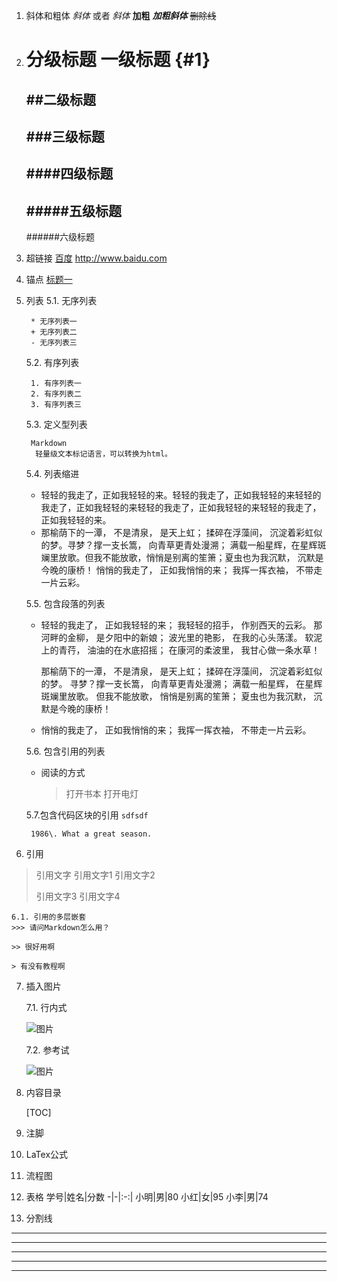 1. 斜体和粗体
    *斜体* 或者 _斜体_
    **加粗**
    ***加粗斜体***
    ~~删除线~~

2. 分级标题
    一级标题 {#1}
    ===================
    ##二级标题
    ---
    ###三级标题
    ---
    ####四级标题
    ---
    #####五级标题
    ---
    ######六级标题

3. 超链接
[百度](http://www.baidu.com,'百度')
<http://www.baidu.com>

4. 锚点
[标题一](#1)

5. 列表
    5.1. 无序列表

        * 无序列表一
        + 无序列表二
        - 无序列表三

    5.2. 有序列表
    
        1. 有序列表一
        2. 有序列表二
        3. 有序列表三
    5.3. 定义型列表
    
        Markdown
         轻量级文本标记语言，可以转换为html。
 
    5.4. 列表缩进

    *   轻轻的我走了，正如我轻轻的来。轻轻的我走了，正如我轻轻的来轻轻的我走了，正如我轻轻的来轻轻的我走了，正如我轻轻的来轻轻的我走了，正如我轻轻的来。
    *   那榆荫下的一潭， 不是清泉， 是天上虹； 揉碎在浮藻间， 沉淀着彩虹似的梦。寻梦？撑一支长篙， 向青草更青处漫溯； 满载一船星辉，在星辉斑斓里放歌。但我不能放歌，悄悄是别离的笙箫；夏虫也为我沉默， 沉默是今晚的康桥！ 悄悄的我走了， 正如我悄悄的来； 我挥一挥衣袖， 不带走一片云彩。

    5.5. 包含段落的列表

    *   轻轻的我走了， 正如我轻轻的来； 我轻轻的招手， 作别西天的云彩。
    那河畔的金柳， 是夕阳中的新娘； 波光里的艳影， 在我的心头荡漾。 
    软泥上的青荇， 油油的在水底招摇； 在康河的柔波里， 我甘心做一条水草！
    
         那榆荫下的一潭， 不是清泉， 是天上虹； 揉碎在浮藻间， 沉淀着彩虹似的梦。 
    寻梦？撑一支长篙， 向青草更青处漫溯； 满载一船星辉， 在星辉斑斓里放歌。 
    但我不能放歌， 悄悄是别离的笙箫； 夏虫也为我沉默， 沉默是今晚的康桥！ 
    
    
    *    悄悄的我走了， 正如我悄悄的来； 我挥一挥衣袖， 不带走一片云彩。

    5.6. 包含引用的列表

    *   阅读的方式
    
        >打开书本
        >打开电灯
        
    5.7.包含代码区块的引用
        <code>sdfsdf</code>
        
        1986\. What a great season.
    
6. 引用
>引用文字
>引用文字1
>引用文字2
>
>引用文字3
>引用文字4

    6.1. 引用的多层嵌套
    >>> 请问Markdown怎么用？
    
    >> 很好用啊
    
    > 有没有教程啊

7. 插入图片
 
    7.1. 行内式

    ![图片](https://nortonlee.github.io/articles/images/33510132.jpg "图片")

    7.2. 参考试

    ![图片][flower]
    
[flower]:https://nortonlee.github.io/articles/images/33510132.jpg "图片"

8. 内容目录

    [TOC]

9. 注脚
10. LaTex公式
11. 流程图
12. 表格
学号|姓名|分数
-|-|:-:|
小明|男|80
小红|女|95
小李|男|74
13. 分割线
* * *
***
*********

- - - 

-------------------

